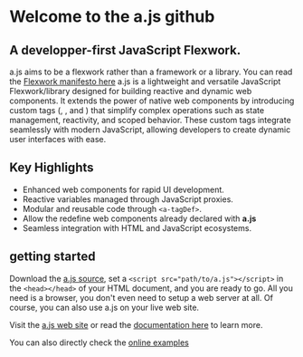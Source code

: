 # Welcome to the a.js github
## A developper-first JavaScript Flexwork.
a.js aims to be a flexwork rather than a framework or a library. You can read the [Flexwork manifesto here](TheFlexworkManifesto.md)
a.js is a lightweight and versatile JavaScript Flexwork/library designed for building reactive and dynamic web components. It extends the power of native web components by introducing custom tags (<a-script>, <a-closure>, and <a-tagDef>) that simplify complex operations such as state management, reactivity, and scoped behavior. These custom tags integrate seamlessly with modern JavaScript, allowing developers to create dynamic user interfaces with ease.

## Key Highlights
- Enhanced web components for rapid UI development.
- Reactive variables managed through JavaScript proxies.
- Modular and reusable code through `<a-tagDef>`.
- Allow the redefine web components already declared with **a.js**
- Seamless integration with HTML and JavaScript ecosystems.

## getting started
Download the [a.js source](main/a.js), set a `<script src="path/to/a.js"></script>` in the `<head></head>` of your HTML document, and you are ready to go. All you need is a browser, you don't even need to setup a web server at all.
Of course, you can also use a.js on your live web site.

Visit the [a.js web site](https://www.a-js.org/featuresindex.html) or read the [documentation here](documentation.md) to learn more.

You can also directly check the [online examples](https://www.a-js.org/examplesindex.html) 

